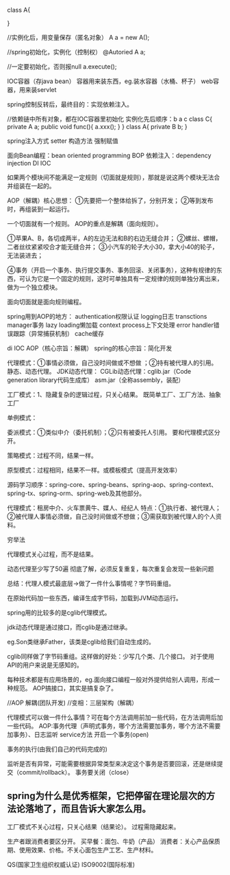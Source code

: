 class A{

}

//实例化后，用变量保存（匿名对象）
A a = new A();

//spring初始化，实例化（控制权）
@Autoried
A a;

//一定要初始化，否则报null
a.execute();

IOC容器（存java bean）
容器用来装东西，eg.装水容器（水桶、杯子）
web容器，用来装servlet

spring控制反转后，最终目的：实现依赖注入。

//依赖链中所有对象，都在IOC容器里初始化
实例化先后顺序：b a c
class C{
    private A a;
    public void func(){
      a.xxx();
    }
}
class A{
    private B b;
}

spring注入方式
setter
构造方法
强制赋值


面向Bean编程：bean oriented programming BOP
依赖注入：dependency injection DI
IOC

如果两个模块间不能满足一定规则（切面就是规则），那就是说这两个模块无法合并组装在一起的。

AOP（解耦）核心思想：
①先要把一个整体给拆了，分别开发；
②等到发布时，再组装到一起运行。

一个切面就有一个规则。
AOP的重点是解耦（面向规则）。

①苹果A、B，各切成两半，A的左边无法和B的右边无缝合并；
②螺丝、螺帽，二者丝纹紧紧咬合才能无缝合并；
③小汽车的轮子大小30，拿大小40的轮子，无法装进去；

④事务（开启一个事务、执行提交事务、事务回滚、关闭事务），这种有规律的东西，可认为它是一个固定的规则，这时可单独具有一定规律的规则单独分离出来，做为一个独立模块。

面向切面就是面向规则编程。

spring用到AOP的地方：
authentication权限认证
logging日志
transctions manager事务
lazy loading懒加载
context process上下文处理
error handler错误跟踪（异常捕获机制）
cache缓存

di
IOC
AOP（核心宗旨：解耦）
spring的核心宗旨：简化开发


代理模式：①事情必须做，自己没时间做或不想做 ；②持有被代理人的引用。
静态、动态代理。
JDK动态代理：
CGLib动态代理：cglib.jar（Code generation library代码生成库）
asm.jar（全称assembly，装配）

工厂模式：1、隐藏复杂的逻辑过程，只关心结果。
既简单工厂、工厂方法、抽象工厂

单例模式：

委派模式：①类似中介（委托机制）；②只有被委托人引用。
要和代理模式区分开。

策略模式：过程不同，结果一样。

原型模式：过程相同，结果不一样。或模板模式（提高开发效率）

源码学习顺序：spring-core、spring-beans、spring-aop、spring-context、spring-tx、spring-orm、spring-web及其他部分。


代理模式：租房中介、火车票黄牛、媒人、经纪人
特点：①执行者、被代理人；②被代理人事情必须做，自己没时间做或不想做；③需获取到被代理人的个人资料。

穷举法

代理模式关心过程，而不是结果。

动态代理至少写了50遍
彻底了解，必须反复重复，每次重复会发现一些新问题

总结：代理人模式最底层->做了一件什么事情呢？字节码重组。

在原始代码加一些东西，编译生成字节码，加载到JVM动态运行。

spring用的比较多的是cglib代理模式。

jdk动态代理是通过接口，而cglib是通过继承。

eg.Son类继承Father，该类是cglib给我们自动生成的。

cglib同样做了字节码重组。这样做的好处：少写几个类、几个接口。
对于使用API的用户来说是无感知的。

每种技术都是有应用场景的，eg.面向接口编程一般对外提供给别人调用，形成一种规范。
AOP搞接口，其实是搞复杂了。

//AOP 解耦(团队开发)
//变相：三层架构（解耦）

代理模式可以做一件什么事情？可在每个方法调用前加一些代码，在方法调用后加一些代码。
AOP:事务代理（声明式事务，哪个方法需要加事务，哪个方法不需要加事务）、日志监听
service方法
开启一个事务(open)

事务的执行(由我们自己的代码完成的)

监听是否有异常，可能需要根据异常类型来决定这个事务是否要回滚，还是继续提交（commit/rollback）。
事务要关闭（close）

spring为什么是优秀框架，它把停留在理论层次的方法论落地了，而且告诉大家怎么用。
-----------------------------------------------------
工厂模式不关心过程，只关心结果（结果论）。
过程需隐藏起来。

生产者跟消费者要区分开。
买早餐：面包、牛奶（产品）    消费者：关心产品保质期、使用效果、价格。不关心面包生产工艺、生产材料。

QS(国家卫生组织权威认证)
ISO9002(国际标准)

